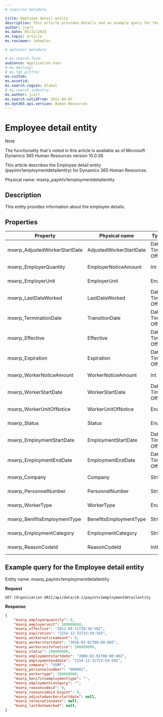 ```yaml
---
# required metadata

title: Employee detail entity
description: This article provides details and an example query for the Employee detail entity in Microsoft Dynamics 365 Human Resources.
author: jcart
ms.date: 05/22/2024
ms.topic: article
ms.reviewer: twheeloc

# optional metadata

# ms.search.form: 
audience: Application User
# ms.devlang: 
# ms.tgt_pltfrm: 
ms.custom: 
ms.assetid: 
ms.search.region: Global
# ms.search.industry: 
ms.author: jcart
ms.search.validFrom: 2021-04-07
ms.dyn365.ops.version: Human Resources
---
```


# Employee detail entity

> [!NOTE]
> The functionality that's noted in this article is available as of Microsoft Dynamics 365 Human Resources version 10.0.39.

This article describes the Employee detail entity (payintv1employmentdetailentity) for Dynamics 365 Human Resources.

Physical name: mserp\_payintv1employmentdetailentity

## Description

This entity provides information about the employee details.

## Properties

| Property | Physical name | Type | Use |
|---|---|---|---|
| mserp\_AdjustedWorkerStartDate | AdjustedWorkerStartDate | Date Time Offset | Read-only |
| mserp\_EmployerQuantity | EmployerNoticeAmount | Int | Read-only |
| mserp\_EmployerUnit | EmployerUnit | Enum | Read-only |
| mserp\_LastDateWorked | LastDateWorked | Date Time Offset | Read-only |
| mserp\_TerminationDate | TransitionDate | Date Time Offset | Read-only |
| mserp\_Effective | Effective | Date Time Offset | Read-only |
| mserp\_Expiration | Expiration | Date Time Offset | Read-only |
| mserp\_WorkerNoticeAmount | WorkerNoticeAmount | Int | Read-only |
| mserp\_WorkerStartDate | WorkerStartDate | Date Time Offset | Read-only |
| mserp\_WorkerUnitOfNotice | WorkerUnitOfNotice | Enum | Read-only |
| mserp\_Status | Status | Enum | Read-only |
| mserp\_EmploymentStartDate | EmploymentStartDate | Date Time Offset | Read-only |
| mserp\_EmploymentEndDate | EmploymentEndDate | Date Time Offset | Read-only |
| mserp\_Company | Company | String | Read-only |
| mserp\_PersonnelNumber | PersonnelNumber | String | Read-only |
| mserp\_WorkerType | WorkerType | Enum | Read-only |
| mserp\_BenifitsEmploymentType | BenefitsEmploymentType | String | Read-only |
| mserp\_EmploymentCategory | EmploymentCategory | String | Read-only |
| mserp\_ReasonCodeId | ReasonCodeId | Int64 | Read-only |

## Example query for the Employee detail entity

Entity name: mserp\_payintv1employmentdetailentity

**Request**

```HTTP
GET [Organization URI]/api/data/v9.1/payintv1employmentdetailentity
```

**Response**

```JSON
{
    "mserp_employerquantity": 0,
    "mserp_employerunit": 200000000,
    "mserp_effective": "2012-09-11T20:30:58Z",
    "mserp_expiration": "2154-12-31T23:59:59Z",
    "mserp_workernoticeamount": 0,
    "mserp_workerstartdate": "2010-02-01T08:00:00Z",
    "mserp_workerunitofnotice": 200000000,
    "mserp_status": 200000000,
    "mserp_employmentstartdate": "2006-02-01T08:00:00Z",
    "mserp_employmentenddate": "2154-12-31T23:59:59Z",
    "mserp_company": "USMF",
    "mserp_personnelnumber": "000001",
    "mserp_workertype": 200000000,
    "mserp_benifitsemploymenttype": "",
    "mserp_employmentcategory": "",
    "mserp_reasoncodeid": 0,
    "mserp_reasoncodeid_bigint": 0,
    "mserp_adjustedworkerstartdate": null,
    "mserp_terminationdate": null,
    "mserp_lastdateworked": null,
}
```
